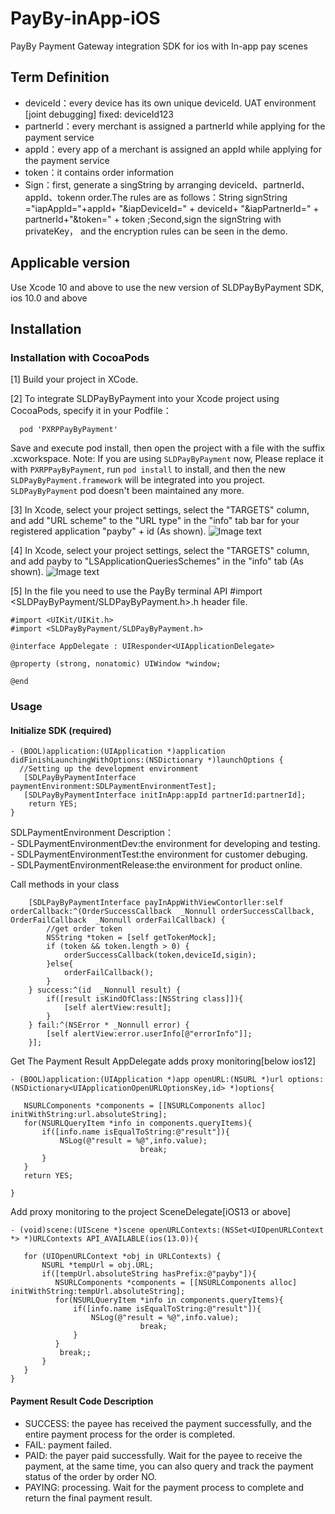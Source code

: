 # PayBy-inApp-iOS

PayBy Payment Gateway integration SDK for ios with In-app pay scenes
## Term Definition
- deviceId：every device has its own unique deviceId. UAT environment [joint debugging] fixed: deviceId123
- partnerId：every merchant is assigned a partnerId while applying for the payment service
- appId：every app of a merchant is assigned an appId while applying for the payment service
- token：it contains order information
- Sign：first, generate a singString by arranging deviceId、partnerId、appId、tokenn order.The rules are as follows：String signString ="iapAppId="+appId+ "&iapDeviceId=" + deviceId+ "&iapPartnerId=" + partnerId+"&token=" + token ;Second,sign the signString with privateKey， and the encryption rules can be seen in the demo.
## Applicable version
Use Xcode 10 and above to use the new version of SLDPayByPayment SDK, ios 10.0 and above
## Installation
### Installation with CocoaPods

[1] Build your project in XCode.

[2]  To integrate SLDPayByPayment into your Xcode project using CocoaPods, specify it in your Podfile：
```
  pod 'PXRPPayByPayment'
```
Save and execute pod install, then open the project with a file with the suffix .xcworkspace.
Note: If you are using `SLDPayByPayment` now, Please replace it with `PXRPPayByPayment`,  run `pod install` to install, and then the new `SLDPayByPayment.framework` will be integrated into you project. `SLDPayByPayment` pod doesn't been maintained any more.

[3] In Xcode, select your project settings, select the "TARGETS" column, and add "URL scheme" to the "URL type" in the "info" tab bar for your registered application "payby" + id (As shown).
![Image text](https://github.com/PayBy/PayBy-inApp-IOS/blob/master/1591697884928.jpg) 

[4] In Xcode, select your project settings, select the "TARGETS" column, and add payby to "LSApplicationQueriesSchemes" in the "info" tab (As shown).
![Image text](https://github.com/PayBy/PayBy-inApp-IOS/blob/master/1591696719298.jpg)

[5] In the file you need to use the PayBy terminal API #import <SLDPayByPayment/SLDPayByPayment.h>.h header file.
```
#import <UIKit/UIKit.h>
#import <SLDPayByPayment/SLDPayByPayment.h>

@interface AppDelegate : UIResponder<UIApplicationDelegate>

@property (strong, nonatomic) UIWindow *window;

@end
```
###  Usage
#### Initialize SDK (required)
```
- (BOOL)application:(UIApplication *)application didFinishLaunchingWithOptions:(NSDictionary *)launchOptions {
  //Setting up the development environment
   [SDLPayByPaymentInterface paymentEnvironment:SDLPaymentEnvironmentTest];
   [SDLPayByPaymentInterface initInApp:appId partnerId:partnerId];
    return YES;
}

```
  SDLPaymentEnvironment Description：<br>
    - SDLPaymentEnvironmentDev:the environment for developing and testing.<br>
    - SDLPaymentEnvironmentTest:the environment for customer debuging.<br>
    - SDLPaymentEnvironmentRelease:the environment for product online.<br>
  
  Call methods in your class
```
    [SDLPayByPaymentInterface payInAppWithViewContorller:self orderCallback:^(OrderSuccessCallback  _Nonnull orderSuccessCallback, OrderFailCallback  _Nonnull orderFailCallback) {
        //get order token
        NSString *token = [self getTokenMock];
        if (token && token.length > 0) {
            orderSuccessCallback(token,deviceId,sigin);
        }else{
            orderFailCallback();
        }
    } success:^(id  _Nonnull result) {
        if([result isKindOfClass:[NSString class]]){
            [self alertView:result];
        }
    } fail:^(NSError * _Nonnull error) {
        [self alertView:error.userInfo[@"errorInfo"]];
    }];
```
Get The Payment Result
 AppDelegate adds proxy monitoring[below ios12]
 ```
 - (BOOL)application:(UIApplication *)app openURL:(NSURL *)url options:(NSDictionary<UIApplicationOpenURLOptionsKey,id> *)options{
    
    NSURLComponents *components = [[NSURLComponents alloc] initWithString:url.absoluteString];
    for(NSURLQueryItem *info in components.queryItems){
        if([info.name isEqualToString:@"result"]){
            NSLog(@"result = %@",info.value);
                              break;
        }
    }
    return YES;
    
}

 ```
 Add proxy monitoring to the project SceneDelegate[iOS13 or above]
 ```
- (void)scene:(UIScene *)scene openURLContexts:(NSSet<UIOpenURLContext *> *)URLContexts API_AVAILABLE(ios(13.0)){
    
    for (UIOpenURLContext *obj in URLContexts) {
        NSURL *tempUrl = obj.URL;
        if([tempUrl.absoluteString hasPrefix:@"payby"]){
           NSURLComponents *components = [[NSURLComponents alloc] initWithString:tempUrl.absoluteString];
           for(NSURLQueryItem *info in components.queryItems){
               if([info.name isEqualToString:@"result"]){
                   NSLog(@"result = %@",info.value);
                              break;
               }
           }
            break;;
        }
    }
}
 ```
#### Payment Result Code Description
- SUCCESS: the payee has received the payment successfully, and the entire payment process for the order is completed.
- FAIL: payment failed.
- PAID: the payer paid successfully. Wait for the payee to receive the payment, at the same time, you can also query and track the payment status of the order by order NO.
- PAYING: processing. Wait for the payment process to complete and return the final payment result.


